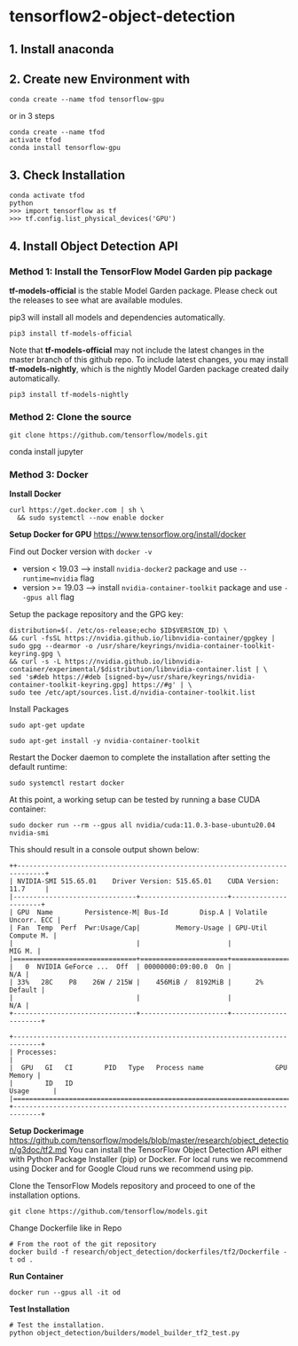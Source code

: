# tensorflow2-object-detection

## 1. Install anaconda

## 2. Create new Environment with 

```
conda create --name tfod tensorflow-gpu
```
or in 3 steps 
```
conda create --name tfod
activate tfod
conda install tensorflow-gpu
```
## 3. Check Installation
```
conda activate tfod
python
>>> import tensorflow as tf
>>> tf.config.list_physical_devices('GPU')
```
## 4. Install Object Detection API
### Method 1: Install the TensorFlow Model Garden pip package

**tf-models-official** is the stable Model Garden package. Please check out the releases to see what are available modules.

pip3 will install all models and dependencies automatically.
```
pip3 install tf-models-official
```
Note that **tf-models-official** may not include the latest changes in the master branch of this github repo. To include latest changes, you may install **tf-models-nightly**, which is the nightly Model Garden package created daily automatically.
```
pip3 install tf-models-nightly
```
### Method 2: Clone the source
```
git clone https://github.com/tensorflow/models.git
```

conda install jupyter

### Method 3: Docker

**Install Docker**

```
curl https://get.docker.com | sh \
  && sudo systemctl --now enable docker
```

**Setup Docker for GPU**
https://www.tensorflow.org/install/docker

Find out Docker version with `docker -v`
- version < 19.03 --> install `nvidia-docker2` package and use `--runtime=nvidia` flag
- version \>= 19.03 --> install `nvidia-container-toolkit` package and use `--gpus all` flag

Setup the package repository and the GPG key:
```
distribution=$(. /etc/os-release;echo $ID$VERSION_ID) \
&& curl -fsSL https://nvidia.github.io/libnvidia-container/gpgkey | sudo gpg --dearmor -o /usr/share/keyrings/nvidia-container-toolkit-keyring.gpg \
&& curl -s -L https://nvidia.github.io/libnvidia-container/experimental/$distribution/libnvidia-container.list | \
sed 's#deb https://#deb [signed-by=/usr/share/keyrings/nvidia-container-toolkit-keyring.gpg] https://#g' | \
sudo tee /etc/apt/sources.list.d/nvidia-container-toolkit.list
```
Install Packages
```
sudo apt-get update
```
```
sudo apt-get install -y nvidia-container-toolkit
```
Restart the Docker daemon to complete the installation after setting the default runtime:
```
sudo systemctl restart docker
```
At this point, a working setup can be tested by running a base CUDA container:
```
sudo docker run --rm --gpus all nvidia/cuda:11.0.3-base-ubuntu20.04 nvidia-smi
```
This should result in a console output shown below:
```
++-----------------------------------------------------------------------------+
| NVIDIA-SMI 515.65.01    Driver Version: 515.65.01    CUDA Version: 11.7     |
|-------------------------------+----------------------+----------------------+
| GPU  Name        Persistence-M| Bus-Id        Disp.A | Volatile Uncorr. ECC |
| Fan  Temp  Perf  Pwr:Usage/Cap|         Memory-Usage | GPU-Util  Compute M. |
|                               |                      |               MIG M. |
|===============================+======================+======================|
|   0  NVIDIA GeForce ...  Off  | 00000000:09:00.0  On |                  N/A |
| 33%   28C    P8    26W / 215W |    456MiB /  8192MiB |      2%      Default |
|                               |                      |                  N/A |
+-------------------------------+----------------------+----------------------+
                                                                               
+-----------------------------------------------------------------------------+
| Processes:                                                                  |
|  GPU   GI   CI        PID   Type   Process name                  GPU Memory |
|        ID   ID                                                   Usage      |
|=============================================================================|
+-----------------------------------------------------------------------------+
```

**Setup Dockerimage** https://github.com/tensorflow/models/blob/master/research/object_detection/g3doc/tf2.md
You can install the TensorFlow Object Detection API either with Python Package Installer (pip) or Docker. For local runs we recommend using Docker and for Google Cloud runs we recommend using pip.

Clone the TensorFlow Models repository and proceed to one of the installation options.
```
git clone https://github.com/tensorflow/models.git
```
Change Dockerfile like in Repo
```
# From the root of the git repository
docker build -f research/object_detection/dockerfiles/tf2/Dockerfile -t od .
```

**Run Container**
```
docker run --gpus all -it od
```

**Test Installation**
```
# Test the installation.
python object_detection/builders/model_builder_tf2_test.py
```
